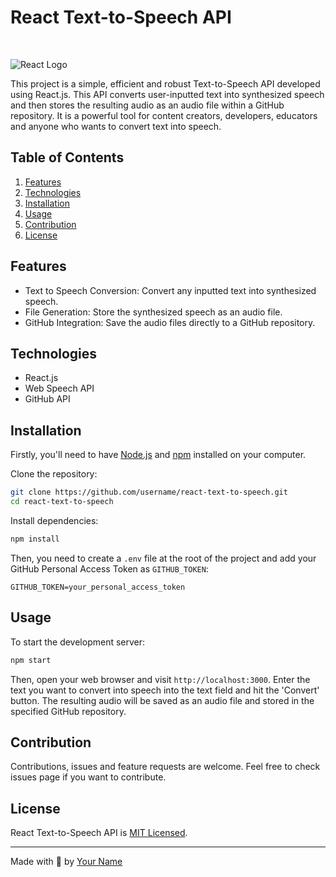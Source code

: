 # React Text-to-Speech API
<br>

![React Logo](https://upload.wikimedia.org/wikipedia/commons/thumb/a/a7/React-icon.svg/1200px-React-icon.svg.png)

This project is a simple, efficient and robust Text-to-Speech API developed using React.js. This API converts user-inputted text into synthesized speech and then stores the resulting audio as an audio file within a GitHub repository. It is a powerful tool for content creators, developers, educators and anyone who wants to convert text into speech.

## Table of Contents

1. [Features](#features)
2. [Technologies](#technologies)
3. [Installation](#installation)
4. [Usage](#usage)
5. [Contribution](#contribution)
6. [License](#license)

## Features <a name="features"></a>

- Text to Speech Conversion: Convert any inputted text into synthesized speech.
- File Generation: Store the synthesized speech as an audio file.
- GitHub Integration: Save the audio files directly to a GitHub repository.

## Technologies <a name="technologies"></a>

- React.js
- Web Speech API
- GitHub API

## Installation <a name="installation"></a>

Firstly, you'll need to have [Node.js](https://nodejs.org/) and [npm](https://www.npmjs.com/) installed on your computer. 

Clone the repository:

```bash
git clone https://github.com/username/react-text-to-speech.git
cd react-text-to-speech
```

Install dependencies:

```bash
npm install
```

Then, you need to create a `.env` file at the root of the project and add your GitHub Personal Access Token as `GITHUB_TOKEN`:

```env
GITHUB_TOKEN=your_personal_access_token
```

## Usage <a name="usage"></a>

To start the development server:

```bash
npm start
```

Then, open your web browser and visit `http://localhost:3000`. Enter the text you want to convert into speech into the text field and hit the 'Convert' button. The resulting audio will be saved as an audio file and stored in the specified GitHub repository.

## Contribution <a name="contribution"></a>

Contributions, issues and feature requests are welcome. Feel free to check issues page if you want to contribute.

## License <a name="license"></a>

React Text-to-Speech API is [MIT Licensed](./LICENSE).

---

Made with 💖 by [Your Name](https://github.com/username)
